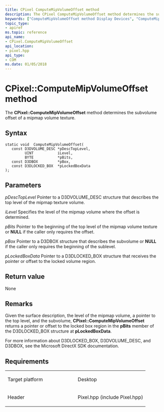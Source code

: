 ```yaml
---
title: CPixel ComputeMipVolumeOffset method
description: The CPixel ComputeMipVolumeOffset method determines the subvolume offset of a mipmap volume texture.
keywords: ["ComputeMipVolumeOffset method Display Devices", "ComputeMipVolumeOffset method Display Devices , CPixel interface", "CPixel interface Display Devices , ComputeMipVolumeOffset method"]
topic_type:
- apiref
ms.topic: reference
api_name:
- CPixel.ComputeMipVolumeOffset
api_location:
- pixel.hpp
api_type:
- COM
ms.date: 01/05/2018
---
```


# CPixel::ComputeMipVolumeOffset method


The **CPixel::ComputeMipVolumeOffset** method determines the subvolume offset of a mipmap volume texture.

## Syntax

```ManagedCPlusPlus
static void  ComputeMipVolumeOffset(
   const D3DVOLUME_DESC *pDescTopLevel,
         UINT           iLevel,
         BYTE           *pBits,
   const D3DBOX         *pBox,
   const D3DLOCKED_BOX  *pLockedBoxData
);
```

## Parameters

*pDescTopLevel*
Pointer to a D3DVOLUME\_DESC structure that describes the top level of the mipmap texture volume.

*iLevel*
Specifies the level of the mipmap volume where the offset is determined.

*pBits*
Pointer to the beginning of the top level of the mipmap volume texture or **NULL** if the caller only requires the offset.

*pBox*
Pointer to a D3DBOX structure that describes the subvolume or **NULL** if the caller only requires the beginning of the sublevel.

*pLockedBoxData*
Pointer to a D3DLOCKED\_BOX structure that receives the pointer or offset to the locked volume region.

## Return value

None

## Remarks

Given the surface description, the level of the mipmap volume, a pointer to the top level, and the subvolume, **CPixel::ComputeMipVolumeOffset** returns a pointer or offset to the locked box region in the **pBits** member of the D3DLOCKED\_BOX structure at **pLockedBoxData**.

For more information about D3DLOCKED\_BOX, D3DVOLUME\_DESC, and D3DBOX, see the Microsoft DirectX SDK documentation.

## Requirements

<table>
<colgroup>
<col width="50%" />
<col width="50%" />
</colgroup>
<tbody>
<tr class="odd">
<td align="left"><p>Target platform</p></td>
<td align="left">Desktop</td>
</tr>
<tr class="even">
<td align="left"><p>Header</p></td>
<td align="left">Pixel.hpp (include Pixel.hpp)</td>
</tr>
</tbody>
</table>

 

 





